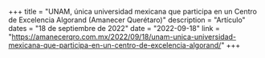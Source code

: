 +++
title = "UNAM, única universidad mexicana que participa en un Centro de Excelencia Algorand (Amanecer Querétaro)"
description = "Artículo"
dates = "18 de septiembre de 2022"
date = "2022-09-18"
link = "https://amanecerqro.com.mx/2022/09/18/unam-unica-universidad-mexicana-que-participa-en-un-centro-de-excelencia-algorand/"
+++

